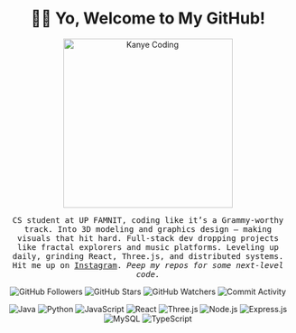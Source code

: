<h1 align="center">👋🏼 Yo, Welcome to My GitHub!</h1> <p align="center"> <img src="https://preview.redd.it/qwn3slk3bw991.gif?width=640&crop=smart&auto=webp&s=fb85e92b6d25dcae5868857701d4a653b4f0835d" alt="Kanye Coding" width="300"> </p> <p align="center"> <samp> CS student at UP FAMNIT, coding like it’s a Grammy-worthy track. Into 3D modeling and graphics design — making visuals that hit hard. Full-stack dev dropping projects like fractal explorers and music platforms. Leveling up daily, grinding React, Three.js, and distributed systems. Hit me up on <a href="https://www.instagram.com/valentino.ivanovski/" target="_blank">Instagram</a>. <i>Peep my repos for some next-level code.</i> </samp> </p> <p align="center"> <img src="https://img.shields.io/github/followers/valentino-ivanovski?label=Followers&style=social" alt="GitHub Followers"> <img src="https://img.shields.io/github/stars/valentino-ivanovski?label=Stars&style=social" alt="GitHub Stars"> <img src="https://img.shields.io/github/watchers/valentino-ivanovski/valentino-ivanovski?label=Watchers&style=social" alt="GitHub Watchers"> <img src="https://img.shields.io/github/commit-activity/m/valentino-ivanovski/Mandelbrot-Set-Explorer?label=Commits" alt="Commit Activity"> </p> <p align="center"> <img src="https://img.shields.io/badge/Java-007396?style=flat&logo=java&logoColor=white" alt="Java"> <img src="https://img.shields.io/badge/Python-3776AB?style=flat&logo=python&logoColor=white" alt="Python"> <img src="https://img.shields.io/badge/JavaScript-F7DF1E?style=flat&logo=javascript&logoColor=black" alt="JavaScript"> <img src="https://img.shields.io/badge/React-61DAFB?style=flat&logo=react&logoColor=black" alt="React"> <img src="https://img.shields.io/badge/Three.js-000000?style=flat&logo=three.js&logoColor=white" alt="Three.js"> <img src="https://img.shields.io/badge/Node.js-339933?style=flat&logo=node.js&logoColor=white" alt="Node.js"> <img src="https://img.shields.io/badge/Express.js-000000?style=flat&logo=express&logoColor=white" alt="Express.js"> <img src="https://img.shields.io/badge/MySQL-4479A1?style=flat&logo=mysql&logoColor=white" alt="MySQL"> <img src="https://img.shields.io/badge/TypeScript-3178C6?style=flat&logo=typescript&logoColor=white" alt="TypeScript"> </p>
